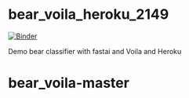 # bear_voila_heroku_2149

[![Binder](https://mybinder.org/badge_logo.svg)](https://mybinder.org/v2/gh/msozkan/bear_voila-master/HEAD?urlpath=voila%2Frender%2Fbear_classifier.ipynb)

Demo bear classifier with fastai and Voila and Heroku
# bear_voila-master
